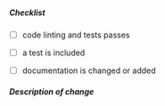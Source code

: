 <!--
Thank you for submitting a pull request to push2cloud. Before you submit, please
review below requirements and walk through the checklist. You can 'tick'
a box by using the letter "x": [x].

Run the tests by invoking: `npm test`.

If this aims to fix a regression or you’re adding a feature, try to also
write a test.

Finally, read through our contributors guide and make adjustments as necessary:
https://github.com/push2cloud/push2cloud/blob/master/CONTRIBUTING.md
-->

##### Checklist

<!-- remove lines that do not apply to you -->

- [ ] code linting and tests passes
- [ ] a test is included
- [ ] documentation is changed or added


##### Description of change

<!-- provide a description of the change below this comment -->
